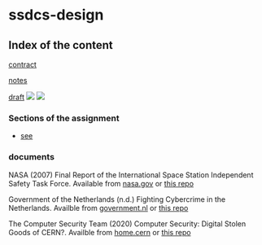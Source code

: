# ssdcs-design

## Index of the content

[contract](notes/contract.md)

[notes](notes/notes.md)

[draft](documents/safe-repository.pdf) <img src="https://img.shields.io/badge/Content-incomplete-%23ff0"/> <img src="https://img.shields.io/badge/Turnitin-to_do-%23ff0"/>

### Sections of the assignment

* [see](documents/sections/)

### documents

NASA (2007) Final Report of the International Space Station Independent Safety Task Force. Available from [nasa.gov](https://www.nasa.gov/pdf/170368main_IIST_%20Final%20Report.pdf) or [this repo](documents/170368main_IIST_Final_Report.pdf)

Government of the Netherlands (n.d.) Fighting Cybercrime in the Netherlands. Availble from [government.nl](https://www.government.nl/topics/cybercrime/fighting-cybercrime-in-the-netherlands) or [this repo](documents/Fighting-cybercrime-in-the-Netherlands.pdf)

The Computer Security Team (2020) Computer Security: Digital Stolen Goods of CERN?. Availble from [home.cern](https://home.cern/news/news/computing/computer-security-digital-stolen-goods-cern) or [this repo](documents/Computer-Security-Digital-stolen-goods-of-CERN.pdf)
